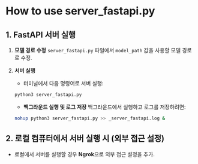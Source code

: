 # How to use server_fastapi.py

## 1. FastAPI 서버 실행

1. **모델 경로 수정**
   `server_fastapi.py` 파일에서 `model_path` 값을 사용할 모델 경로로 수정.

2. **서버 실행**
    - 터미널에서 다음 명령어로 서버 실행:

    ```bash
    python3 server_fastapi.py
    ```

    - **백그라운드 실행 및 로그 저장**
    백그라운드에서 실행하고 로그를 저장하려면:

    ```bash
    nohup python3 server_fastapi.py >> _server_fastapi.log &
    ```

## 2. 로컬 컴퓨터에서 서버 실행 시 (외부 접근 설정)

- 로컬에서 서버를 실행할 경우 **Ngrok**으로 외부 접근 설정을 추가.
